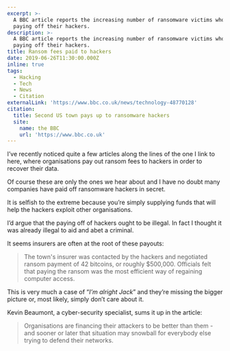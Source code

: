 ```yaml
---
excerpt: >-
  A BBC article reports the increasing number of ransomware victims who are
  paying off their hackers.
description: >-
  A BBC article reports the increasing number of ransomware victims who are
  paying off their hackers.
title: Ransom fees paid to hackers
date: 2019-06-26T11:30:00.000Z
inline: true
tags:
  - Hacking
  - Tech
  - News
  - Citation
externalLink: 'https://www.bbc.co.uk/news/technology-48770128'
citation:
  title: Second US town pays up to ransomware hackers
  site:
    name: the BBC
    url: 'https://www.bbc.co.uk'
---
```

I’ve recently noticed quite a few articles along the lines of the one I link to here, where organisations pay out ransom fees to hackers in order to recover their data.

Of course these are only the ones we hear about and I have no doubt many companies have paid off ransomware hackers in secret.

It is selfish to the extreme because you’re simply supplying funds that will help the hackers exploit other organisations. 

I’d argue that the paying off of hackers ought to be illegal. In fact I thought it was already illegal to aid and abet a criminal.

It seems insurers are often at the root of these payouts:

> The town's insurer was contacted by the hackers and negotiated ransom payment of 42 bitcoins, or roughly $500,000. Officials felt that paying the ransom was the most efficient way of regaining computer access.

This is very much a case of “_I’m alright Jack_” and they’re missing the bigger picture or, most likely, simply don’t care about it.

Kevin Beaumont, a cyber-security specialist, sums it up in the article:

> Organisations are financing their attackers to be better than them - and sooner or later that situation may snowball for everybody else trying to defend their networks.




